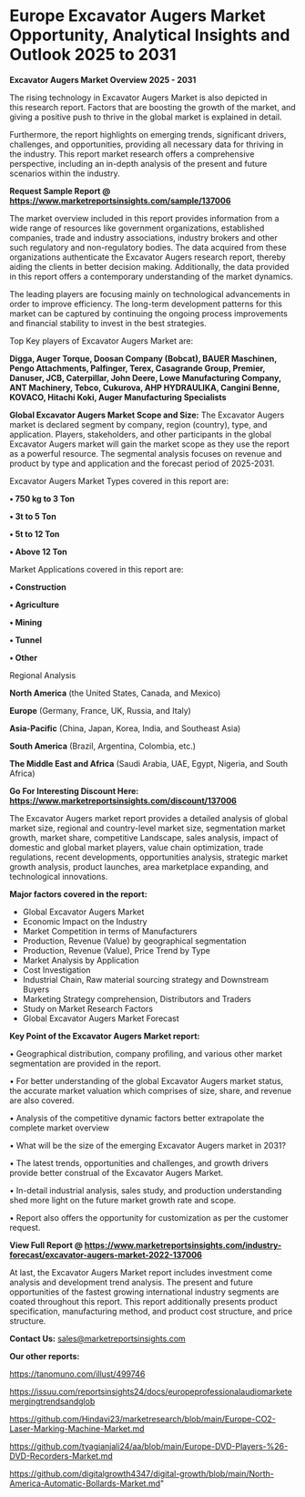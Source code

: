 # Europe Excavator Augers Market Opportunity, Analytical Insights and Outlook 2025 to 2031

<Strong> Excavator Augers Market Overview 2025 - 2031</strong>

The rising technology in Excavator Augers Market is also depicted in this research report. Factors that are boosting the growth of the market, and giving a positive push to thrive in the global market is explained in detail.

Furthermore, the report highlights on emerging trends, significant drivers, challenges, and opportunities, providing all necessary data for thriving in the industry. This report market research offers a comprehensive perspective, including an in-depth analysis of the present and future scenarios within the industry.

<strong>Request Sample Report @ <a href=https://www.marketreportsinsights.com/sample/137006>https://www.marketreportsinsights.com/sample/137006</a></strong>

The market overview included in this report provides information from a wide range of resources like government organizations, established companies, trade and industry associations, industry brokers and other such regulatory and non-regulatory bodies. The data acquired from these organizations authenticate the Excavator Augers research report, thereby aiding the clients in better decision making. Additionally, the data provided in this report offers a contemporary understanding of the market dynamics.

The leading players are focusing mainly on technological advancements in order to improve efficiency. The long-term development patterns for this market can be captured by continuing the ongoing process improvements and financial stability to invest in the best strategies.

Top Key players of Excavator Augers Market are:

<strong>Digga, Auger Torque, Doosan Company (Bobcat), BAUER Maschinen, Pengo Attachments, Palfinger, Terex, Casagrande Group, Premier, Danuser, JCB, Caterpillar, John Deere, Lowe Manufacturing Company, ANT Machinery, Tebco, Cukurova, AHP HYDRAULIKA, Cangini Benne, KOVACO, Hitachi Koki, Auger Manufacturing Specialists</strong>

<strong><b>Global Excavator Augers Market Scope and Size:</b></strong>
The Excavator Augers market is declared segment by company, region (country), type, and application. Players, stakeholders, and other participants in the global Excavator Augers market will gain the market scope as they use the report as a powerful resource. The segmental analysis focuses on revenue and product by type and application and the forecast period of 2025-2031.

Excavator Augers Market Types covered in this report are:

<strong>• 750 kg to 3 Ton

• 3t to 5 Ton

• 5t to 12 Ton

• Above 12 Ton</strong>

Market Applications covered in this report are:

<strong>• Construction

• Agriculture

• Mining

• Tunnel

• Other</strong> 

Regional Analysis

<strong>North America</strong> (the United States, Canada, and Mexico)

<strong>Europe</strong> (Germany, France, UK, Russia, and Italy)

<strong>Asia-Pacific</strong> (China, Japan, Korea, India, and Southeast Asia)

<strong>South America</strong> (Brazil, Argentina, Colombia, etc.)

<strong>The Middle East and Africa</strong> (Saudi Arabia, UAE, Egypt, Nigeria, and South Africa)

<strong>Go For Interesting Discount Here: <a href=https://www.marketreportsinsights.com/discount/137006>https://www.marketreportsinsights.com/discount/137006</a></strong>

The Excavator Augers market report provides a detailed analysis of global market size, regional and country-level market size, segmentation market growth, market share, competitive Landscape, sales analysis, impact of domestic and global market players, value chain optimization, trade regulations, recent developments, opportunities analysis, strategic market growth analysis, product launches, area marketplace expanding, and technological innovations.

<strong><b>Major factors covered in the report:</b></strong>
<ul>
  <li>Global Excavator Augers Market </li>
  <li>Economic Impact on the Industry</li>
  <li>Market Competition in terms of Manufacturers</li>
  <li>Production, Revenue (Value) by geographical segmentation</li>
  <li>Production, Revenue (Value), Price Trend by Type</li>
  <li>Market Analysis by Application</li>
  <li>Cost Investigation</li>
  <li>Industrial Chain, Raw material sourcing strategy and Downstream Buyers</li>
  <li>Marketing Strategy comprehension, Distributors and Traders</li>
  <li>Study on Market Research Factors</li>
  <li>Global Excavator Augers Market Forecast</li>
</ul>

<strong><b>Key Point of the Excavator Augers Market report:</b></strong>

• Geographical distribution, company profiling, and various other market segmentation are provided in the report.

• For better understanding of the global Excavator Augers market status, the accurate market valuation which comprises of size, share, and revenue are also covered.

• Analysis of the competitive dynamic factors better extrapolate the complete market overview

• What will be the size of the emerging Excavator Augers market in 2031?

• The latest trends, opportunities and challenges, and growth drivers provide better construal of the Excavator Augers Market.

• In-detail industrial analysis, sales study, and production understanding shed more light on the future market growth rate and scope.

• Report also offers the opportunity for customization as per the customer request.

<strong><b>View Full Report @ <a href=https://www.marketreportsinsights.com/industry-forecast/excavator-augers-market-2022-137006>https://www.marketreportsinsights.com/industry-forecast/excavator-augers-market-2022-137006</a></b></strong>


At last, the Excavator Augers Market report includes investment come analysis and development trend analysis. The present and future opportunities of the fastest growing international industry segments are coated throughout this report. This report additionally presents product specification, manufacturing method, and product cost structure, and price structure.

<strong>Contact Us:</strong>
sales@marketreportsinsights.com

<strong>Our other reports:</strong>

<a href=https://tanomuno.com/illust/499746>https://tanomuno.com/illust/499746</a>

<a href=https://issuu.com/reportsinsights24/docs/europeprofessionalaudiomarketemergingtrendsandglob>https://issuu.com/reportsinsights24/docs/europeprofessionalaudiomarketemergingtrendsandglob</a>

<a href=https://github.com/Hindavi23/marketresearch/blob/main/Europe-CO2-Laser-Marking-Machine-Market.md>https://github.com/Hindavi23/marketresearch/blob/main/Europe-CO2-Laser-Marking-Machine-Market.md</a>

<a href=https://github.com/tyagianjali24/aa/blob/main/Europe-DVD-Players-%26-DVD-Recorders-Market.md>https://github.com/tyagianjali24/aa/blob/main/Europe-DVD-Players-%26-DVD-Recorders-Market.md</a>

<a href=https://github.com/digitalgrowth4347/digital-growth/blob/main/North-America-Automatic-Bollards-Market.md>https://github.com/digitalgrowth4347/digital-growth/blob/main/North-America-Automatic-Bollards-Market.md</a>"
